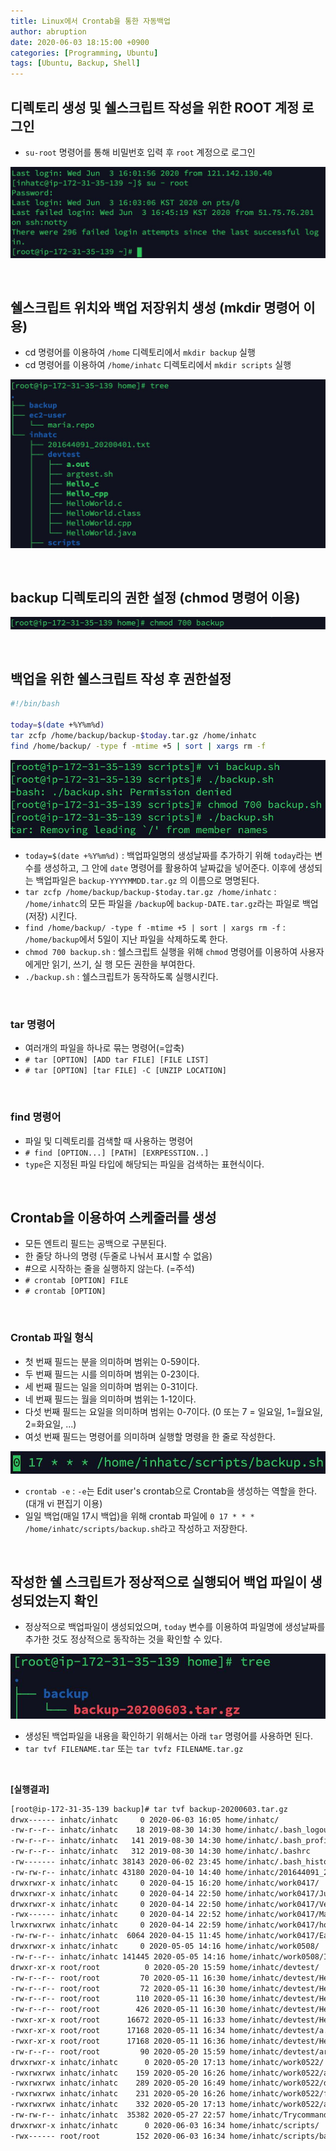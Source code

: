 ```yaml
---
title: Linux에서 Crontab을 통한 자동백업
author: abruption
date: 2020-06-03 18:15:00 +0900
categories: [Programming, Ubuntu]
tags: [Ubuntu, Backup, Shell]
---
```


## 디렉토리 생성 및 쉘스크립트 작성을 위한 ROOT 계정 로그인
- `su-root` 명령어를 통해 비밀번호 입력 후 `root` 계정으로 로그인 

![linux1](/assets/img/sample/linux1.jpg)

<br/>

## 쉘스크립트 위치와 백업 저장위치 생성 (mkdir 명령어 이용)
- cd 명령어를 이용하여 `/home` 디렉토리에서 `mkdir backup` 실행
- cd 명령어를 이용하여 `/home/inhatc` 디렉토리에서 `mkdir scripts` 실행

![linux2](/assets/img/sample/linux2.jpg)

<br/>

## backup 디렉토리의 권한 설정 (chmod 명령어 이용)
![linux3](/assets/img/sample/linux3.jpg)

<br/>

## 백업을 위한 쉘스크립트 작성 후 권한설정
~~~bash
#!/bin/bash

today=$(date +%Y%m%d)
tar zcfp /home/backup/backup-$today.tar.gz /home/inhatc 
find /home/backup/ -type f -mtime +5 | sort | xargs rm -f
~~~

![linux4](/assets/img/sample/linux4.jpg)

- `today=$(date +%Y%m%d)` : 백업파일명의 생성날짜를 추가하기 위해 `today`라는 변수를 생성하고, 그 안에 `date` 명령어를 활용하여 날짜값을 넣어준다. 이후에 생성되는 백업파일은 `backup-YYYYMMDD.tar.gz` 의 이름으로 명명된다.
- `tar zcfp /home/backup/backup-$today.tar.gz /home/inhatc` : `/home/inhatc`의 모든 파일을 `/backup`에 `backup-DATE.tar.gz`라는 파일로 백업(저장) 시킨다.
- `find /home/backup/ -type f -mtime +5 | sort | xargs rm -f` : `/home/backup`에서 5일이 지난 파일을 삭제하도록 한다.
- `chmod 700 backup.sh` : 쉘스크립트 실행을 위해 `chmod` 명령어를 이용하여 사용자에게만 읽기, 쓰기, 실 행 모든 권한을 부여한다.
- `./backup.sh` : 쉘스크립트가 동작하도록 실행시킨다.


<br/>

### tar 명령어
- 여러개의 파일을 하나로 묶는 명령어(=압축)
- `# tar [OPTION] [ADD tar FILE] [FILE LIST]`
- `# tar [OPTION] [tar FILE] -C [UNZIP LOCATION]`


<br/>

### find 명령어
- 파일 및 디렉토리를 검색할 때 사용하는 명령어
- `# find [OPTION...] [PATH] [EXRPESSTION..]`
- `type`은 지정된 파일 타입에 해당되는 파일을 검색하는 표현식이다.


<br/>

## Crontab을 이용하여 스케줄러를 생성
- 모든 엔트리 필드는 공백으로 구분된다.
- 한 줄당 하나의 명령 (두줄로 나눠서 표시할 수 없음)
- #으로 시작하는 줄을 실행하지 않는다. (=주석)
- `# crontab [OPTION] FILE`
- `# crontab [OPTION]`


<br/>

### Crontab 파일 형식
- 첫 번째 필드는 분을 의미하며 범위는 0-59이다.
- 두 번째 필드는 시를 의미하며 범위는 0-23이다.
- 세 번째 필드는 일을 의미하며 범위는 0-31이다.
- 네 번째 필드는 월을 의미하며 범위는 1-12이다.
- 다섯 번째 필드는 요일을 의미하며 범위는 0-7이다. (0 또는 7 = 일요일, 1=월요일, 2=화요일, ...)
- 여섯 번째 필드는 명령어를 의미하며 실행할 명령을 한 줄로 작성한다.

![linux5](/assets/img/sample/linux5.jpg)

- `crontab -e` : `-e`는 Edit user's crontab으로 Crontab을 생성하는 역할을 한다. (대개 vi 편집기 이용)
- 일일 백업(매일 17시 백업)을 위해 crontab 파일에 `0 17 * * * /home/inhatc/scripts/backup.sh`라고 작성하고 저장한다.


<br/>

## 작성한 쉘 스크립트가 정상적으로 실행되어 백업 파일이 생성되었는지 확인
- 정상적으로 백업파일이 생성되었으며, `today` 변수를 이용하여 파일명에 생성날짜를 추가한 것도 정상적으로 동작하는 것을 확인할 수 있다.

![linux6](/assets/img/sample/linux6.jpg)

- 생성된 백업파일을 내용을 확인하기 위해서는 아래 `tar` 명령어를 사용하면 된다.
- `tar tvf FILENAME.tar` 또는 `tar tvfz FILENAME.tar.gz`

<br/>

**[실행결과]**

~~~bash
[root@ip-172-31-35-139 backup]# tar tvf backup-20200603.tar.gz
drwx------ inhatc/inhatc     0 2020-06-03 16:05 home/inhatc/
-rw-r--r-- inhatc/inhatc    18 2019-08-30 14:30 home/inhatc/.bash_logout
-rw-r--r-- inhatc/inhatc   141 2019-08-30 14:30 home/inhatc/.bash_profile
-rw-r--r-- inhatc/inhatc   312 2019-08-30 14:30 home/inhatc/.bashrc
-rw------- inhatc/inhatc 38143 2020-06-02 23:45 home/inhatc/.bash_history
-rw-rw-r-- inhatc/inhatc 43180 2020-04-10 14:40 home/inhatc/201644091_20200401.txt
drwxrwxr-x inhatc/inhatc     0 2020-04-15 16:20 home/inhatc/work0417/
drwxrwxr-x inhatc/inhatc     0 2020-04-14 22:50 home/inhatc/work0417/Jupiter/
drwxrwxr-x inhatc/inhatc     0 2020-04-14 22:50 home/inhatc/work0417/Venus/
-rwx------ inhatc/inhatc     0 2020-04-14 22:52 home/inhatc/work0417/Mars
lrwxrwxrwx inhatc/inhatc     0 2020-04-14 22:59 home/inhatc/work0417/hosts -> /etc/hosts
-rw-rw-r-- inhatc/inhatc  6064 2020-04-15 11:45 home/inhatc/work0417/Earth
drwxrwxr-x inhatc/inhatc     0 2020-05-05 14:16 home/inhatc/work0508/
-rw-r--r-- inhatc/inhatc 141445 2020-05-05 14:16 home/inhatc/work0508/IMG_3137.JPG
drwxr-xr-x root/root          0 2020-05-20 15:59 home/inhatc/devtest/
-rw-r--r-- root/root         70 2020-05-11 16:30 home/inhatc/devtest/HelloWorld.c
-rw-r--r-- root/root         72 2020-05-11 16:30 home/inhatc/devtest/HelloWorld.cpp
-rw-r--r-- root/root        110 2020-05-11 16:30 home/inhatc/devtest/HelloWorld.java
-rw-r--r-- root/root        426 2020-05-11 16:30 home/inhatc/devtest/HelloWorld.class
-rwxr-xr-x root/root      16672 2020-05-11 16:33 home/inhatc/devtest/Hello_c
-rwxr-xr-x root/root      17168 2020-05-11 16:34 home/inhatc/devtest/a.out
-rwxr-xr-x root/root      17168 2020-05-11 16:36 home/inhatc/devtest/Hello_cpp
-rw-r--r-- root/root         90 2020-05-20 15:59 home/inhatc/devtest/argtest.sh
drwxrwxr-x inhatc/inhatc      0 2020-05-20 17:13 home/inhatc/work0522/
-rwxrwxrwx inhatc/inhatc    159 2020-05-20 16:26 home/inhatc/work0522/argtest.sh
-rwxrwxrwx inhatc/inhatc    289 2020-05-20 16:49 home/inhatc/work0522/datetest.sh
-rwxrwxrwx inhatc/inhatc    231 2020-05-20 16:26 home/inhatc/work0522/functest.sh
-rwxrwxrwx inhatc/inhatc    332 2020-05-20 17:13 home/inhatc/work0522/array.sh
-rw-rw-r-- inhatc/inhatc  35382 2020-05-27 22:57 home/inhatc/Trycommand
drwxrwxr-x inhatc/inhatc      0 2020-06-03 16:34 home/inhatc/scripts/
-rwx------ root/root        152 2020-06-03 16:34 home/inhatc/scripts/backup.sh
~~~